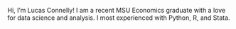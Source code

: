 Hi, I’m Lucas Connelly! I am a recent MSU Economics graduate with a love for data science and analysis. I most experienced with Python, R, and Stata. 
